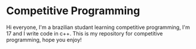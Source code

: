 # Competitive Programming
Hi everyone, I'm a brazilian studant learning competitive programming, I'm 17 and I write code in c++.
This is my repository for competitive programming, hope you enjoy!
